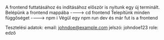 A frontend futtatásához és indításához először is nyitunk egy új terminált.
Belépünk a frontend mappába ----> cd frontend
Telepítünk minden függőséget ----> npm i
Végül egy npm run dev és már fut is a frontend 

Tesztelési adatok:
email: johndoe@example.com
jelszó: johndoe123
role: edző